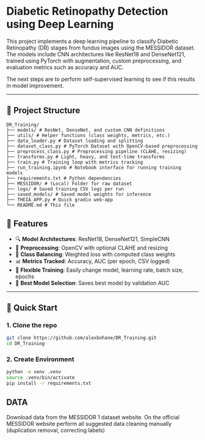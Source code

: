 # Diabetic Retinopathy Detection using Deep Learning

This project implements a deep learning pipeline to classify Diabetic Retinopathy (DR) stages from fundus images using the MESSIDOR dataset. The models include CNN architectures like ResNet18 and DenseNet121, trained using PyTorch with augmentation, custom preprocessing, and evaluation metrics such as accuracy and AUC. 

The next steps are to perform self-supervised learning to see if this results in model improvement. 

---

## 📁 Project Structure

```
DR_Training/ 
├── models/ # ResNet, DenseNet, and custom CNN definitions
├── utils/ # Helper functions (class weights, metrics, etc.)
├── data_loader.py # Dataset loading and splitting
├── dataset_class.py # PyTorch Dataset with OpenCV-based preprocessing
├── preprocess_class.py # Preprocessing pipeline (CLAHE, resizing)
├── transforms.py # Light, heavy, and test-time transforms
├── train.py # Training loop with metrics tracking
├── run_training.ipynb # Notebook interface for running training models
├── requirements.txt # Python dependencies
├── MESSIDOR/ # (Local) Folder for raw dataset
├── logs/ # Saved training CSV logs per run
├── saved_models/ # Saved model weights for inference
├── THEIA_APP.py # Quick gradio web-app
└── README.md # This file
```

## 🧪 Features

- 🔍 **Model Architectures**: ResNet18, DenseNet121, SimpleCNN
- 🧼 **Preprocessing**: OpenCV with optional CLAHE and resizing
- 🎯 **Class Balancing**: Weighted loss with computed class weights
- 📊 **Metrics Tracked**: Accuracy, AUC (per epoch, CSV logged)
- 🔁 **Flexible Training**: Easily change model, learning rate, batch size, epochs
- 🧠 **Best Model Selection**: Saves best model by validation AUC

---

## 🚀 Quick Start

### 1. Clone the repo

```bash
git clone https://github.com/alexbohane/DR_Training.git
cd DR_Training
```

### 2. Create Environment
```bash
python -m venv .venv
source .venv/bin/activate
pip install -r requirements.txt
```

## DATA

Download data from the MESSIDOR 1 dataset website. On the official MESSIDOR website perform all suggested data cleaning manually (duplication removal, correcting labels)

